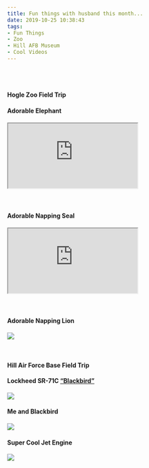 ```yaml
---
title: Fun things with husband this month...
date: 2019-10-25 10:38:43
tags: 
- Fun Things
- Zoo
- Hill AFB Museum
- Cool Videos
---
```

  
<br>   
<br>
<h4><a ref="https://www.hoglezoo.org/">Hogle Zoo </a>Field Trip</h4>
<h4>Adorable Elephant</h4>
<span>
<div class="video-container"><iframe src="https://www.youtube.com/embed/yLwXRnViNzY"></iframe></div>
</span>    
<br>
<br>
<h4>Adorable Napping Seal</h4>
<span>
<div class="video-container"><iframe src="https://www.youtube.com/embed/6UvtG0-6Roc"></iframe></div> 
</span>    
<br>
<br>
<h4>Adorable Napping Lion</h4>

![](/images/sleeping_lion.JPG)

<br>
<h4><a ref="https://www.aerospaceutah.org">Hill Air Force Base</a> Field Trip</h4>
<h4>Lockheed SR-71C <a href="https://www.aerospaceutah.org/sr-71c-blackbird/">“Blackbird”</a></h4>

![](/images/blackbird.JPG)

<h4>Me and Blackbird</h4>

![](/images/me_and_blackbird.JPG)

<h4>Super Cool Jet Engine</h4>

![](/images/blackbird_engine.JPG)
